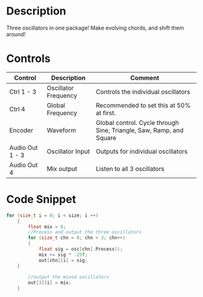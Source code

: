 # Description

Three oscillators in one package! Make evolving chords, and shift them around!

# Controls
| Control | Description | Comment |
| --- | --- | --- |
| Ctrl 1 - 3 | Oscillator Frequency | Controls the individual oscillators |
| Ctrl 4 | Global Frequency | Recommended to set this at 50% at first. |
| Encoder | Waveform | Global control. Cycle through Sine, Triangle, Saw, Ramp, and Square |
| Audio Out 1 - 3 | Oscillator Input | Outputs for individual oscillators |
| Audio Out 4 | Mix output | Listen to all 3 oscillators | 

# Code Snippet
```cpp
for (size_t i = 0; i < size; i ++)
    {
        float mix = 0;
        //Process and output the three oscillators
        for (size_t chn = 0; chn < 3; chn++)
        {
            float sig = osc[chn].Process();	    
            mix += sig * .25f;
            out[chn][i] = sig;
	}
        
        //output the mixed oscillators
        out[3][i] = mix;
    }
```
